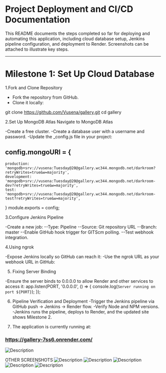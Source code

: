 # Project Deployment and CI/CD Documentation

This README documents the steps completed so far for deploying and automating this application, including cloud database setup, Jenkins pipeline configuration, and deployment to Render. Screenshots can be attached to illustrate key steps.

---

# Milestone 1: Set Up Cloud Database

1.Fork and Clone Repository
- Fork the repository from GitHub.
- Clone it locally:

git clone https://github.com/Vusena/gallery.git
cd gallery

2.Set Up MongoDB Atlas
Navigate to MongoDB Atlas

-Create a free cluster.
-Create a database user with a username and password.
-Update the _config.js file in your project:

## config.mongoURI = {
    production: 'mongodb+srv://vusena:Tuesday@20@gallery.wc344.mongodb.net/darkroom?retryWrites=true&w=majority',
    development: 'mongodb+srv://vusena:Tuesday@20@gallery.wc344.mongodb.net/darkroom-dev?retryWrites=true&w=majority',
    test: 'mongodb+srv://vusena:Tuesday@20@gallery.wc344.mongodb.net/darkroom-test?retryWrites=true&w=majority',
}
module.exports = config;

3.Configure Jenkins Pipeline

-Create a new job:
--Type: Pipeline
--Source: Git repository URL
--Branch: master
--Enable GitHub hook trigger for GITScm polling.
--Test webhook integration.

4.Using ngrok

-Expose Jenkins locally so GitHub can reach it:
-Use the ngrok URL as your webhook URL in GitHub:

5. Fixing Server Binding

-Ensure the server binds to 0.0.0.0 to allow Render and other services to access it:
app.listen(PORT, '0.0.0.0', () => {
console.log(`Server running on port ${PORT}`);
});

6. Pipeline Verification and Deployment
-Trigger the Jenkins pipeline via GitHub push → Jenkins → Render flow.
-Verify Node and NPM versions.
-Jenkins runs the pipeline, deploys to Render, and the updated site shows Milestone 2.
 
7. The application is currently running at:
### https://gallery-7ss6.onrender.com/


![Description](images/siterul.png)


OTHER SCREENSHOTS
![Description](images/renderlogs.png)
![Description](images/dbconnection.png)
![Description](images/mongodbdriver.png)
![Description](images/webservicecreation.png)
![Description](images/webservicecreation.2png)